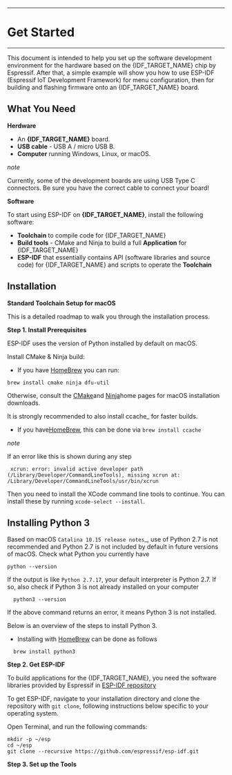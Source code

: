 ***********
Get Started
===========
***********
This document is intended to help you set up the software development environment for the hardware based on the {IDF_TARGET_NAME} chip by Espressif. After that, a simple example will show you how to use ESP-IDF (Espressif IoT Development Framework) for menu configuration, then for building and flashing firmware onto an {IDF_TARGET_NAME} board.


## What You Need


**Herdware**
* An **{IDF_TARGET_NAME}** board.
* **USB cable** - USB A / micro USB B.
* **Computer** running Windows, Linux, or macOS.

*note*

Currently, some of the development boards are using USB Type C connectors. Be sure you have the correct cable to connect your board!

**Software**

To start using ESP-IDF on **{IDF_TARGET_NAME}**, install the following software:

* **Toolchain** to compile code for {IDF_TARGET_NAME}
* **Build tools** - CMake and Ninja to build a full **Application** for {IDF_TARGET_NAME}
* **ESP-IDF** that essentially contains API (software libraries and source code) for {IDF_TARGET_NAME} and scripts to operate the **Toolchain**

## Installation

**Standard Toolchain Setup for macOS**

This is a detailed roadmap to walk you through the installation process.

**Step 1. Install Prerequisites**

ESP-IDF uses the version of Python installed by default on macOS.

Install CMake & Ninja build:

  - If you have [HomeBrew](https://brew.sh/) you can run:

```
brew install cmake ninja dfu-util
```
Otherwise, consult the [CMake](https://cmake.org/)and [Ninja](https://ninja-build.org/)home pages for macOS installation downloads.

It is strongly recommended to also install ccache_ for faster builds. 

  - If you have[HomeBrew](https://brew.sh/), this can be done via ``brew install ccache``

 *note*

 
   If an error like this is shown during any step

     xcrun: error: invalid active developer path (/Library/Developer/CommandLineTools), missing xcrun at: /Library/Developer/CommandLineTools/usr/bin/xcrun

   Then you need to install the XCode command line tools to continue. You can install these by running ``xcode-select --install``.

## Installing Python 3


Based on macOS `Catalina 10.15 release notes`_, use of Python 2.7 is not recommended and Python 2.7 is not included by default in future versions of macOS. Check what Python you currently have

```
python --version
```

If the output is like ``Python 2.7.17``, your default interpreter is Python 2.7. If so, also check if Python 3 is not already installed on your computer


```
  python3 --version
```


If the above command returns an error, it means Python 3 is not installed.


Below is an overview of the steps to install Python 3.


  - Installing with [HomeBrew](https://brew.sh/) can be done as follows

```
  brew install python3
```

 **Step 2. Get ESP-IDF**
 
To build applications for the {IDF_TARGET_NAME}, you need the software libraries provided by Espressif in [ESP-IDF repository](https://github.com/espressif/esp-idf)

To get ESP-IDF, navigate to your installation directory and clone the repository with ``git clone``, following instructions below specific to your operating system.

Open Terminal, and run the following commands:


```
mkdir -p ~/esp
cd ~/esp
git clone --recursive https://github.com/espressif/esp-idf.git
```
**Step 3. Set up the Tools**










    
